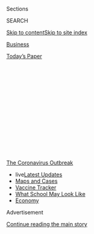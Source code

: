 <div id="app">

<div>

<div>

<div>

<div class="NYTAppHideMasthead css-1q2w90k e1suatyy0">

<div class="section css-ui9rw0 e1suatyy2">

<div class="css-eph4ug er09x8g0">

<div class="css-6n7j50">

</div>

<span class="css-1dv1kvn">Sections</span>

<div class="css-10488qs">

<span class="css-1dv1kvn">SEARCH</span>

</div>

[Skip to content](#site-content)[Skip to site
index](#site-index)

</div>

<div id="masthead-section-label" class="css-1wr3we4 eaxe0e00">

[Business](https://www.nytimes3xbfgragh.onion/section/business)

</div>

<div class="css-10698na e1huz5gh0">

</div>

</div>

<div id="masthead-bar-one" class="section hasLinks css-15hmgas e1csuq9d3">

<div class="css-uqyvli e1csuq9d0">

</div>

<div class="css-1uqjmks e1csuq9d1">

</div>

<div class="css-9e9ivx">

[](https://myaccount.nytimes3xbfgragh.onion/auth/login?response_type=cookie&client_id=vi)

</div>

<div class="css-1bvtpon e1csuq9d2">

[Today’s
Paper](https://www.nytimes3xbfgragh.onion/section/todayspaper)

</div>

</div>

</div>

</div>

<div data-aria-hidden="false">

<div id="site-content" data-role="main">

<div>

<div class="css-1aor85t" style="opacity:0.000000001;z-index:-1;visibility:hidden">

<div class="css-1hqnpie">

<div class="css-epjblv">

<span class="css-17xtcya">[Business](/section/business)</span><span class="css-x15j1o">|</span><span class="css-fwqvlz">‘Hey,
You Free on Friday for a Meeting and a Bank
Heist?’</span>

</div>

<div class="css-k008qs">

<div class="css-1iwv8en">

<span class="css-18z7m18"></span>

<div>

</div>

</div>

<span class="css-1n6z4y">https://nyti.ms/2ECKwQC</span>

<div class="css-1705lsu">

<div class="css-4xjgmj">

<div class="css-4skfbu" data-role="toolbar" data-aria-label="Social Media Share buttons, Save button, and Comments Panel with current comment count" data-testid="share-tools">

  - 
  - 
  - 
  - 
    
    <div class="css-6n7j50">
    
    </div>

  - 
  - 

</div>

</div>

</div>

</div>

</div>

</div>

<div id="NYT_TOP_BANNER_REGION" class="css-13pd83m">

<div>

<div id="styln-prism-menu-1592847958612" class="section interactive-content interactive-size-medium css-1edisqu">

<div class="css-17ih8de interactive-body">

<div id="scroll-container" class="css-1gj85ro">

[<span class="styln-title-wrap"><span class="css-1pje3qr">The
Coronavirus</span><span class="css-1pje3qr">
Outbreak</span></span>](https://www.nytimes3xbfgragh.onion/news-event/coronavirus?action=click&pgtype=Article&state=default&region=TOP_BANNER&context=storylines_menu)

  - <span class="css-kqxiym" data-emphasize="true">live</span>[Latest
    Updates](https://www.nytimes3xbfgragh.onion/2020/08/01/world/coronavirus-covid-19.html?action=click&pgtype=Article&state=default&region=TOP_BANNER&context=storylines_menu)
  - [Maps and
    Cases](https://www.nytimes3xbfgragh.onion/interactive/2020/us/coronavirus-us-cases.html?action=click&pgtype=Article&state=default&region=TOP_BANNER&context=storylines_menu)
  - [Vaccine
    Tracker](https://www.nytimes3xbfgragh.onion/interactive/2020/science/coronavirus-vaccine-tracker.html?action=click&pgtype=Article&state=default&region=TOP_BANNER&context=storylines_menu)
  - [What School May Look
    Like](https://www.nytimes3xbfgragh.onion/interactive/2020/07/29/us/schools-reopening-coronavirus.html?action=click&pgtype=Article&state=default&region=TOP_BANNER&context=storylines_menu)
  - [Economy](https://www.nytimes3xbfgragh.onion/live/2020/07/31/business/stock-market-today-coronavirus?action=click&pgtype=Article&state=default&region=TOP_BANNER&context=storylines_menu)

</div>

</div>

</div>

</div>

</div>

<div id="top-wrapper" class="css-1sy8kpn">

<div id="top-slug" class="css-l9onyx">

Advertisement

</div>

[Continue reading the main
story](#after-top)

<div class="ad top-wrapper" style="text-align:center;height:100%;display:block;min-height:250px">

<div id="top" class="place-ad" data-position="top" data-size-key="top">

</div>

</div>

<div id="after-top">

</div>

</div>

<div>

<div id="sponsor-wrapper" class="css-1hyfx7x">

<div id="sponsor-slug" class="css-19vbshk">

Supported by

</div>

[Continue reading the main
story](#after-sponsor)

<div id="sponsor" class="ad sponsor-wrapper" style="text-align:center;height:100%;display:block">

</div>

<div id="after-sponsor">

</div>

</div>

<div class="css-186x18t">

<span class="css-10ej3is ezdmqqa0">The Great Read</span>

</div>

<div class="css-ls6wgr ehdk2mb0">

# ‘Hey, You Free on Friday for a Meeting and a Bank Heist?’

</div>

Eager for an alternative to Zoom, executives are getting together in
video games, to bond, brainstorm or rampage.

![<span class="css-16f3y1r e13ogyst0">Lewis Smithingham, an advertising
executive, playing Grand Theft Auto with a client. He has been meeting
in video games to break up the monotony of virtual calls during the
pandemic.</span>](https://static01.graylady3jvrrxbe.onion/images/2020/07/31/autossell/31videogame-meetings-vid-still/31videogame-meetings-vid-still-videoSixteenByNineJumbo1600-v2.jpg)

<div class="css-18e8msd">

<div class="css-vp77d3 epjyd6m0">

<div class="css-1baulvz">

By [<span class="css-1baulvz last-byline" itemprop="name">David
Segal</span>](https://www.nytimes3xbfgragh.onion/by/david-segal)

</div>

</div>

  - 
    
    <div class="css-ld3wwf e16638kd2">
    
    July 31,
    2020
    
    </div>

  - 
    
    <div class="css-4xjgmj">
    
    <div class="css-d8bdto" data-role="toolbar" data-aria-label="Social Media Share buttons, Save button, and Comments Panel with current comment count" data-testid="share-tools">
    
      - 
      - 
      - 
      - 
        
        <div class="css-6n7j50">
        
        </div>
    
      - 
      - 
    
    </div>
    
    </div>

</div>

</div>

<div class="section meteredContent css-1r7ky0e" name="articleBody" itemprop="articleBody">

<div class="css-1fanzo5 StoryBodyCompanionColumn">

<div class="css-53u6y8">

The ask-nice approach had not worked. Lewis Smithingham, an advertising
executive in Brooklyn, was trying to land a virtual meeting with an
analyst at an investment management firm, who he hoped would be both a
source of potential clients and information. Dates were agreed to and
then postponed, rescheduled and rescheduled again. So Mr. Smithingham
had an idea. He would end the brush-offs by emailing a cheeky
invitation:

“Let’s go rob a bank in [Grand Theft
Auto](https://www.nytimes3xbfgragh.onion/2013/09/17/arts/video-games/grand-theft-auto-v-is-a-return-to-the-comedy-of-violence.html).”

Soon, Mr. Smithingham and the analyst were tearing around a fictional
version of Los Angeles, submachine guns in hand, in one of the world’s
most popular and raucous multiplayer video games. The analyst lacked the
skills for a bank heist, but the two did some carjacking, ran over some
unlucky pedestrians, eluded some cops, drove off a cliff and died a few
times.

“He isn’t a great gamer, so I had to sort of be the point person for all
of the shooting,” said Mr. Smithingham, a director at MediaMonks, which
is based in the Netherlands. “But now we text each other regularly, and
when I get on a call with this guy, I’ll be like, ‘You remember that
time we ran from the cops and crashed into a highway divider?’”

With [Zoom call
fatigue](https://www.nytimes3xbfgragh.onion/2020/05/20/smarter-living/coronavirus-zoom-facetime-fatigue.html)
setting in and boozy lunches out of the question during [the coronavirus
pandemic](https://www.nytimes3xbfgragh.onion/news-event/coronavirus),
housebound executives are finding new ways to meet and bond in video
games. The goal is to break up a day that is crammed with get-togethers
that generally look, sound and feel identical. And for people like Mr.
Smithingham, an outing in virtual space is a chance to form memories
with people he has never met, which is a crucial part of developing
relationships, business and otherwise.

</div>

</div>

<div class="css-1fanzo5 StoryBodyCompanionColumn">

<div class="css-53u6y8">

“It’s my golf,” he said. Unlike golf, video games come with social
distancing built in. It is back slapping without the slapping or the
back, ideal during a pandemic.

</div>

</div>

<div class="css-79elbk" data-testid="photoviewer-wrapper">

<div class="css-z3e15g" data-testid="photoviewer-wrapper-hidden">

</div>

<div class="css-1a48zt4 ehw59r15" data-testid="photoviewer-children">

![<span class="css-16f3y1r e13ogyst0" data-aria-hidden="true">“It’s my
golf,” Mr. Smithingham said of virtual outings. They are a chance to
form memories with people he has not met, a crucial part of developing
business
relationships.</span><span class="css-cnj6d5 e1z0qqy90" itemprop="copyrightHolder"><span class="css-1ly73wi e1tej78p0">Credit...</span><span>Benjamin
Norman for The New York
Times</span></span>](https://static01.graylady3jvrrxbe.onion/images/2020/08/02/business/00VideoGameMeetings-02/merlin_174635346_ceafb81d-6f36-4c83-b078-e16499b2116d-articleLarge.jpg?quality=75&auto=webp&disable=upscale)

</div>

</div>

<div class="css-1fanzo5 StoryBodyCompanionColumn">

<div class="css-53u6y8">

Nobody knows how many executives are meeting in video games, including
game publishers, but examples are popping up on Twitter and other social
media platforms. In May, an author and artist in Britain named [Viviane
Schwarz wrote a series of
tweets](https://twitter.com/vivschwarz/status/1261575801008504832) about
meetings she was holding with an editorial team on Red Dead Redemption
2, a Western-themed game set in the American frontier of 1899. The
setting has upsides, she explained, including the mountain wilderness
landscapes and a campfire the team can sit around while wolves howl in
the night.

But there are complications. A posse might interrupt, looking for a
gunfight, and a character named JB Cripps often hovers around playing
the mouth harp. For some reason, he cannot be shot dead. Then there are
the technical glitches.

“Sometimes the meeting table doesn’t exist for everyone, and sitting on
the ground is the same button as attempting to strangle the nearest
person,” [Ms. Schwarz
tweeted](https://twitter.com/vivschwarz/status/1261577497105358848) in
May. “[Still beats
zoom.](https://www.nytimes3xbfgragh.onion/2020/06/29/business/zoom-shirt.html)”

The idea of holding business meetings in a virtual world enjoyed a
certain vogue about a decade ago. More than 1,400 organizations had a
presence on [Second Life, an online
realm](https://www.nytimes3xbfgragh.onion/2006/10/19/technology/19virtual.html)with
everything an avatar would need, including auditoriums and beer. There
are still plenty of businesses, nonprofit organizations and universities
operating in Second Life, says Ebbe Altberg, the chief executive of
Linden Lab, the San Francisco-based creator of the world. But hundreds
of companies have left, including IBM, Coca-Cola and Reuters, which had
a [Second Life
bureau](https://www.nytimes3xbfgragh.onion/2006/10/16/technology/16reuters.html).

</div>

</div>

![<span class="css-16f3y1r e13ogyst0">The avatar of Mr. Smithingham at a
virtual cafe with a client in Animal Crossing: New Horizons. He gave her
the gift of fish bait — highly prized in the game — during a
get-together.</span><span class="css-cch8ym"><span class="css-1dv1kvn">Credit</span></span>](https://static01.graylady3jvrrxbe.onion/images/2020/07/29/autossell/29videogamemeetings-vid-still/29videogamemeetings-vid-still-videoSixteenByNineJumbo1600.jpg)

<div class="css-1fanzo5 StoryBodyCompanionColumn">

<div class="css-53u6y8">

Today’s in-game pioneers have scaled-back ambitions. Erik Heisholt, the
founder of Heisholt Inc., a marketing firm in Oslo, was simply looking
for a novel setting when, in 2016, he built an office in
Minecraft.

<div id="NYT_MAIN_CONTENT_1_REGION" class="css-9tf9ac">

<div>

<div id="styln-covid-updates-markets" class="section interactive-content interactive-size-medium css-1ftcdic">

<div class="css-17ih8de interactive-body">

<div id="styln-briefing-block">

<div class="briefing-block-header-section">

# [Latest Updates: Economy](https://www.nytimes3xbfgragh.onion/live/2020/07/31/business/stock-market-today-coronavirus?action=click&pgtype=Article&state=default&region=MAIN_CONTENT_1&context=storylines_live_updates)

</div>

<div class="briefing-block-lb-items">

<div class="briefing-block-update-time">

[31h
ago](https://www.nytimes3xbfgragh.onion/live/2020/07/31/business/stock-market-today-coronavirus?action=click&pgtype=Article&state=default&region=MAIN_CONTENT_1&context=storylines_live_updates#kodaks-chief-executive-was-given-stock-options-then-the-share-price-spiked-1000-percent)

</div>

<div>

[Kodak’s chief executive was given stock options. Then the share price
spiked 1,000
percent.](https://www.nytimes3xbfgragh.onion/live/2020/07/31/business/stock-market-today-coronavirus?action=click&pgtype=Article&state=default&region=MAIN_CONTENT_1&context=storylines_live_updates#kodaks-chief-executive-was-given-stock-options-then-the-share-price-spiked-1000-percent)

</div>

<div class="briefing-block-update-time">

[34h
ago](https://www.nytimes3xbfgragh.onion/live/2020/07/31/business/stock-market-today-coronavirus?action=click&pgtype=Article&state=default&region=MAIN_CONTENT_1&context=storylines_live_updates#fitch-ratings-downgrades-its-outlook-on-us-debt)

</div>

<div>

[Fitch Ratings downgrades its outlook on U.S.
debt.](https://www.nytimes3xbfgragh.onion/live/2020/07/31/business/stock-market-today-coronavirus?action=click&pgtype=Article&state=default&region=MAIN_CONTENT_1&context=storylines_live_updates#fitch-ratings-downgrades-its-outlook-on-us-debt)

</div>

<div class="briefing-block-update-time">

[41h
ago](https://www.nytimes3xbfgragh.onion/live/2020/07/31/business/stock-market-today-coronavirus?action=click&pgtype=Article&state=default&region=MAIN_CONTENT_1&context=storylines_live_updates#us-sanctions-more-chinese-officials-over-human-rights-violations-as-tensions-flare)

</div>

<div>

[U.S. sanctions more Chinese officials over human rights violations as
tensions
flare](https://www.nytimes3xbfgragh.onion/live/2020/07/31/business/stock-market-today-coronavirus?action=click&pgtype=Article&state=default&region=MAIN_CONTENT_1&context=storylines_live_updates#us-sanctions-more-chinese-officials-over-human-rights-violations-as-tensions-flare)

</div>

</div>

<div class="briefing-block-footer">

<div class="briefing-block-footer-meta">

[See more
updates](https://www.nytimes3xbfgragh.onion/live/2020/07/31/business/stock-market-today-coronavirus?action=click&pgtype=Article&state=default&region=MAIN_CONTENT_1&context=storylines_live_updates)

</div>

<div class="briefing-block-briefinglinks">

<span>More live coverage:</span>
[Global](https://www.nytimes3xbfgragh.onion/2020/08/01/world/coronavirus-covid-19.html?action=click&pgtype=Article&state=default&region=MAIN_CONTENT_1&context=storylines_live_updates)

</div>

</div>

</div>

</div>

</div>

</div>

</div>

That office was deleted last year, because of inactivity, but as the
pandemic set in, he built a new one. In mid-July, he offered a tour of
the premises to this reporter, who had never before set [virtual foot in
Minecraft, a
game](https://www.nytimes3xbfgragh.onion/2016/04/17/magazine/the-minecraft-generation.html)
with more than 125 million monthly users. It was a memorably bizarre way
to spend 90 minutes.

“Hello and welcome to the office\!” Mr. Heisholt said. Actually, it was
the online avatar of his tech guru, Martin Bruras, and Mr. Heisholt was
not speaking aloud. Communication in Minecraft happens via text, which
adds to the sense that life here unfolds at half speed, at least for a
neophyte trying to figure out simple tasks, like how to walk through a
door. When Mr. Heisholt “spoke” it was via Mr. Bruras, who was
essentially taking dictation.

“Come inside before the monsters come,” Mr. Heisholt
wrote.

</div>

</div>

<div class="css-79elbk" data-testid="photoviewer-wrapper">

<div class="css-z3e15g" data-testid="photoviewer-wrapper-hidden">

</div>

<div class="css-1a48zt4 ehw59r15" data-testid="photoviewer-children">

<div class="css-1xdhyk6 erfvjey0">

<span class="css-1ly73wi e1tej78p0">Image</span>

<div class="css-zjzyr8">

<div data-testid="lazyimage-container" style="height:257.77777777777777px">

</div>

</div>

</div>

<span class="css-16f3y1r e13ogyst0" data-aria-hidden="true">Erik
Heisholt, the owner of a marketing firm in Oslo, said his Minecraft
office allowed for a different type of thinking compared with his
physical office. “We’re in a totally different mind-set in here,” he
said.</span><span class="css-cnj6d5 e1z0qqy90" itemprop="copyrightHolder"><span class="css-1ly73wi e1tej78p0">Credit...</span><span>Alejandro
Villanueva for The New York Times</span></span>

</div>

</div>

<div class="css-1fanzo5 StoryBodyCompanionColumn">

<div class="css-53u6y8">

Hold on. Monsters?

It turns out that when night falls in Minecraft, which happens three
times every hour, an assortment of deadly skeletons, witches and zombies
roam the world. Happily, like polite dinner guests, they do not barge
into buildings, so we were undisturbed once inside the office, other
than the sound of snarls coming from just beyond walls.

“How do you get any work done?” I typed.

“We can’t work if we get eaten and killed,” Mr. Heisholt wrote. “We sit
at our computers and discuss, just like in the real world.”

</div>

</div>

<div class="css-1fanzo5 StoryBodyCompanionColumn">

<div class="css-53u6y8">

The first Heisholt Inc. office in Minecraft was built four years ago,
soon after the company conceived the first concert in the game, for an
annual tech festival in Norway called the Gathering. The show was a
virtual and simultaneous version of a live performance by the electronic
duo AlunaGeorge. The motion of the musicians was mirrored, as closely as
possible, by the blocky, Lego-like characters that populate the game.
About 3,000 viewers were expected.

“More than 100,000 showed up, and it would have been six times more if
the servers had not crashed,” said Mr. Heisholt in an offline phone
interview. “A lot of the meetings about the concert and about the
promotional campaign for the concert took place in the game. We would
meet with gamers there, and they ended up putting up posters for the
show inside their buildings and houses in the game.”

Inspired by that experience, Heisholt Inc. built an office in Minecraft,
which Mr. Heisholt described as far posher than any the company could
afford in the real world. A [video of it shows what looks like
a](https://www.youtube.com/watch?v=oV0DIWfOSCU&feature=youtu.be) sleek,
seaside hotel in the Brutalist style, with several floors and swimming
pools, along with cows, sheep and a company dog named
Palecod.

</div>

</div>

<div class="css-79elbk" data-testid="photoviewer-wrapper">

<div class="css-z3e15g" data-testid="photoviewer-wrapper-hidden">

</div>

<div class="css-1a48zt4 ehw59r15" data-testid="photoviewer-children">

<div class="css-1xdhyk6 erfvjey0">

<span class="css-1ly73wi e1tej78p0">Image</span>

<div class="css-zjzyr8">

<div data-testid="lazyimage-container" style="height:241.66666666666663px">

</div>

</div>

</div>

<span class="css-16f3y1r e13ogyst0" data-aria-hidden="true">The avatar
of Mr. Heisholt’s tech guru, through whom he communicates while in
meetings at the Oslo-based company’s Minecraft
office.</span><span class="css-cnj6d5 e1z0qqy90" itemprop="copyrightHolder"><span class="css-1ly73wi e1tej78p0">Credit...</span><span>Erik
Heisholt</span></span>

</div>

</div>

<div class="css-1fanzo5 StoryBodyCompanionColumn">

<div class="css-53u6y8">

The staff members began to have regular meetings at the office, then
invited clients for business pitches and brainstorming. It was in the
game that the company conferred with representatives of the World
Wildlife Fund to discuss a campaign to save Norway’s wolves, which a
group of farmers wanted to start hunting. Heisholt Inc. [created a video
inside
Minecraft](https://www.facebookcorewwwi.onion/heisholtas/videos/1740098259647029/)
that showed a few dozen wolves in a concrete pen getting mowed down by
an unseen character with a crossbow.

“Wolves in Norway are listed as critically endangered” read a chyron
toward the end of the 50-second spot. Then Crossbow Guy shot the last
wolf. (The wolf fight in Norway is continuing.)

As the company grew, and brought in bigger clients, it stopped visiting
the Minecraft office, which is why it, and Palecod, vanished. The new
space looks like a starchitect’s take on an oversized sauna. There are a
lot of tiered, dark-wood benches, a bunch of torches on the wall and
pixelated artwork of Bruce Lee about to punch a giant hand. As daylight
broke during the tour, we walked to the second-floor balcony and gaped
at what looked like a verdant prairie with a lot of lakes. A gold
merchant idled outside with two llamas. The llamas bleated and stared up
at us.

</div>

</div>

<div class="css-1fanzo5 StoryBodyCompanionColumn">

<div class="css-53u6y8">

Minecraft is, in part, a “sandbox” game, which means you can choose to
do nothing at all, other than avoid death by monster. Before we visited
the office’s main conference room, Mr. Heisholt offered some lunch.

“I’ll just have to kill a chicken, be back in a second,” he wrote. The
meal looked like a plucked chicken carcass. Then he answered questions
about how this office held advantages over his physical one in Oslo.

“Having a brainstorm session here forces you to think,” he wrote,
holding what he later explained was a piece of rotten meat left by a
monster. “To think different. We’re in a totally different mind-set in
here. Especially if we talk to random players. They sometimes give you
absurd answers that can lead your thinking in totally unexpected
directions.”

</div>

</div>

<div class="css-79elbk" data-testid="photoviewer-wrapper">

<div class="css-z3e15g" data-testid="photoviewer-wrapper-hidden">

</div>

<div class="css-1a48zt4 ehw59r15" data-testid="photoviewer-children">

<div class="css-1xdhyk6 erfvjey0">

<span class="css-1ly73wi e1tej78p0">Image</span>

<div class="css-zjzyr8">

<div data-testid="lazyimage-container" style="height:241.66666666666663px">

</div>

</div>

</div>

<span class="css-16f3y1r e13ogyst0" data-aria-hidden="true">Llamas
showed up during the reporter’s tour of an office in
Minecraft.</span><span class="css-cnj6d5 e1z0qqy90" itemprop="copyrightHolder"><span class="css-1ly73wi e1tej78p0">Credit...</span><span>David
Segal</span></span>

</div>

</div>

<div class="css-1fanzo5 StoryBodyCompanionColumn">

<div class="css-53u6y8">

He cited ideas gleaned from passers-by in Minecraft who had suggestions
about the design of the Viking ship where AlunaGeorge performed the
virtual concert. Mostly, though, it seems as though Mr. Heisholt enjoys
a dose of anarchy in his daily routine.

“Working in Minecraft can be dangerous and nerve-racking,” he later
wrote in an email. He urges employees to stay undevoured, he said, but
also sees the mortal threats as a way to introduce an invigorating
element of risk that heightens the senses.

As the tour wound down, he walked outside to take a closer look at the
llamas, one of which spat at him. Then night set in. The sound of
sinister hissing and grunts rose, sending us scrambling toward the
office door, though not quickly enough. Zombies killed us both.

</div>

</div>

<div class="css-1fanzo5 StoryBodyCompanionColumn">

<div class="css-53u6y8">

“You died\!” the game exulted. There was an option to “respawn” and
re-enter the game, but Mr. Heisholt was late for a rehearsal with his
band in real-world Oslo.

The experience underscored that it would be hard to zone out in
Minecraft. It might be just as hard to focus on work, at least for
anyone who lacks proficiency. Ben Decker, the head of game services
marketing at Microsoft, says he often checks in with fellow employees
while pairing up with them in a game called Destiny. Each player is an
armed protector of Earth’s last safe city, which sounds like a job that
would require total attention.

“But when you play a game a lot, it’s sort of like gardening,” he said.
“It becomes part of your daily routine, and there’s a certain rhythm
to it.”

Mr. Decker spends most days in the basement of his home in Seattle,
which has led him to rediscover Sea of Thieves, a pirate-themed game
which, naturally, takes place on the ocean. He holds a regular business
meeting in the game with an executive from Discord, a digital
distribution platform, and the two catch up aboard a galleon in what
looks like the Caribbean.

“You can kind of hear the breeze and the birds, and the animation of the
water is just beautiful,” he said. “The sailing mechanism is close
enough to reality that you kind of feel like you’re rolling across the
waves.”

For Mr. Smithingham, of MediaMonks, different games offer advantages for
different clients. Gunplay and mayhem is not always the right fit. He is
a fan of [Animal Crossing: New
Horizons](https://www.nytimes3xbfgragh.onion/2020/04/07/arts/animal-crossing-covid-coronavirus-popularity-millennials.html),
a new version of a long-popular Nintendo game, which was released in
March. It deposits players on cartoonishly colorful private islands
where they can decorate their homes, trim trees, catch fish, chase
critters or visit others and chill
out.

</div>

</div>

<div class="css-79elbk" data-testid="photoviewer-wrapper">

<div class="css-z3e15g" data-testid="photoviewer-wrapper-hidden">

</div>

<div class="css-1a48zt4 ehw59r15" data-testid="photoviewer-children">

<div class="css-1xdhyk6 erfvjey0">

<span class="css-1ly73wi e1tej78p0">Image</span>

<div class="css-zjzyr8">

<div data-testid="lazyimage-container" style="height:217.82222222222222px">

</div>

</div>

</div>

<span class="css-16f3y1r e13ogyst0" data-aria-hidden="true">Animal
Crossing: New Horizons offers a less hectic meeting environment than
games like Grand Theft
Auto. </span><span class="css-cnj6d5 e1z0qqy90" itemprop="copyrightHolder"><span class="css-1ly73wi e1tej78p0">Credit...</span><span>Lewis
Smithingham</span></span>

</div>

</div>

<div class="css-1fanzo5 StoryBodyCompanionColumn">

<div class="css-53u6y8">

It also facilitates a singular kind of gift giving, the online version
of picking up a lunch check. Goods such as flowers, furniture and bait
for fishing can be acquired, typically through time-consuming tasks. If
you do not have time, however, there are alternatives.

“I basically went on eBay and spent $10 buying 400 fish bait from
somebody in Japan,” he said, referring to one of Animal Crossing’s most
popular staples. “Three minutes later, I watched the seller come to my
island with, like, a mask on and dropped off the fish bait. I think he
was trying to be creepy. But the first time I met this one client, I
gave her 100 fish bait, which is a crazy extravagant gift.”

A screenshot of a recent meeting with this client shows Mr. Smithingham
fishing with the client. He appears to be a perfectly coifed young man
in a matching black shirt and pants, sporting a spiffy pair of
red-and-white sneakers — which gets to another reason that now, more
than ever, he prefers video games to video chats.

“My production value is now considerably better in Animal Crossing than
it is on Zoom,” he said. “My wife is cutting my hair. And she’s a nurse,
not a barber.”

</div>

</div>

<div>

</div>

</div>

<div>

</div>

<div>

</div>

<div>

</div>

<div>

<div id="bottom-wrapper" class="css-1ede5it">

<div id="bottom-slug" class="css-l9onyx">

Advertisement

</div>

[Continue reading the main
story](#after-bottom)

<div id="bottom" class="ad bottom-wrapper" style="text-align:center;height:100%;display:block;min-height:90px">

</div>

<div id="after-bottom">

</div>

</div>

</div>

</div>

</div>

## Site Index

<div>

</div>

## Site Information Navigation

  - [© <span>2020</span> <span>The New York Times
    Company</span>](https://help.nytimes3xbfgragh.onion/hc/en-us/articles/115014792127-Copyright-notice)

<!-- end list -->

  - [NYTCo](https://www.nytco.com/)
  - [Contact
    Us](https://help.nytimes3xbfgragh.onion/hc/en-us/articles/115015385887-Contact-Us)
  - [Work with us](https://www.nytco.com/careers/)
  - [Advertise](https://nytmediakit.com/)
  - [T Brand Studio](http://www.tbrandstudio.com/)
  - [Your Ad
    Choices](https://www.nytimes3xbfgragh.onion/privacy/cookie-policy#how-do-i-manage-trackers)
  - [Privacy](https://www.nytimes3xbfgragh.onion/privacy)
  - [Terms of
    Service](https://help.nytimes3xbfgragh.onion/hc/en-us/articles/115014893428-Terms-of-service)
  - [Terms of
    Sale](https://help.nytimes3xbfgragh.onion/hc/en-us/articles/115014893968-Terms-of-sale)
  - [Site
    Map](https://spiderbites.nytimes3xbfgragh.onion)
  - [Help](https://help.nytimes3xbfgragh.onion/hc/en-us)
  - [Subscriptions](https://www.nytimes3xbfgragh.onion/subscription?campaignId=37WXW)

</div>

</div>

</div>

</div>
